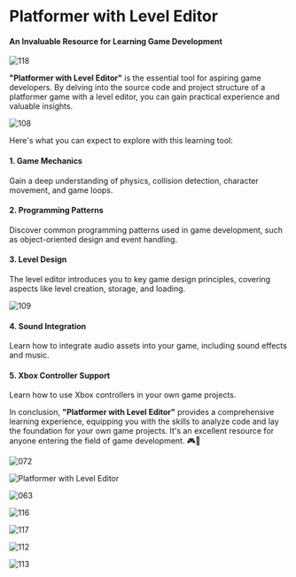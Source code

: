# Platformer with Level Editor

#### An Invaluable Resource for Learning Game Development


![118](https://github.com/JoeLumbley/Platformer-with-Level-Editor/assets/77564255/8f615a01-6790-49b3-91ec-e6d5d24eacd9)

**"Platformer with Level Editor"** is the essential tool for aspiring game developers. By delving into the source code and project structure of a platformer game with a level editor, you can gain practical experience and valuable insights.



![108](https://github.com/JoeLumbley/Platformer-with-Level-Editor/assets/77564255/5f8f849d-ccfc-4038-8084-6b2481814f7e)

Here's what you can expect to explore with this learning tool:

#### 1. Game Mechanics
Gain a deep understanding of physics, collision detection, character movement, and game loops.

#### 2. Programming Patterns
Discover common programming patterns used in game development, such as object-oriented design and event handling.

#### 3. Level Design
The level editor introduces you to key game design principles, covering aspects like level creation, storage, and loading.


![109](https://github.com/JoeLumbley/Platformer-with-Level-Editor/assets/77564255/29008dca-7ee9-46a5-a768-2b4ba432dc37)


#### 4. Sound Integration
Learn how to integrate audio assets into your game, including sound effects and music.

#### 5. Xbox Controller Support
Learn how to use Xbox controllers in your own game projects.

In conclusion, **"Platformer with Level Editor"** provides a comprehensive learning experience, equipping you with the skills to analyze code and lay the foundation for your own game projects. It's an excellent resource for anyone entering the field of game development. 🎮🚀



![072](https://github.com/JoeLumbley/Platformer-with-Level-Editor/assets/77564255/c4ae4c4c-7641-4a9f-96d5-c19805fdcc01)





![Platformer with Level Editor](https://github.com/JoeLumbley/Platformer-with-Level-Editor/assets/77564255/9c8fc9e2-5e4f-4f1f-a544-8b5b3a6ad385)

![063](https://github.com/JoeLumbley/Platformer-with-Level-Editor/assets/77564255/c55ed39f-9a4e-43d6-84a0-f5c364f224d9)











![116](https://github.com/JoeLumbley/Platformer-with-Level-Editor/assets/77564255/4267a304-2e41-405b-9050-0be3b53e23ef)


![117](https://github.com/JoeLumbley/Platformer-with-Level-Editor/assets/77564255/011d4e8b-b16d-4d6c-a48e-323fdaa8d6fa)
















![112](https://github.com/JoeLumbley/Platformer-with-Level-Editor/assets/77564255/1ed456d4-9e1e-4b3c-b335-ae719f763bbc)










![113](https://github.com/JoeLumbley/Platformer-with-Level-Editor/assets/77564255/4500a6da-5f13-4eb8-8eb2-11bbdabcc503)
